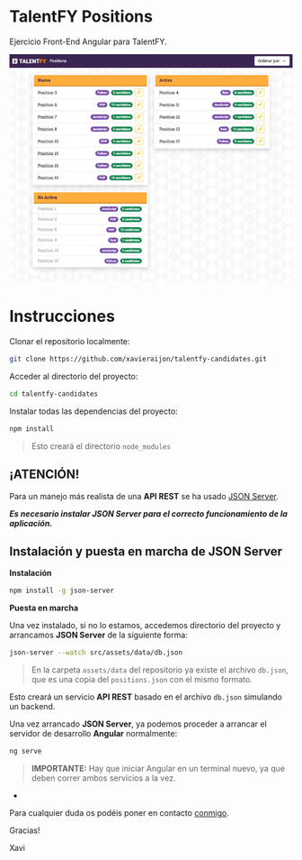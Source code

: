 # TalentFY Positions

Ejercicio Front-End Angular para TalentFY.

![TalentFY Positions Screenshot](screenshot.jpg)

# Instrucciones
Clonar el repositorio localmente:

```bash
git clone https://github.com/xavieraijon/talentfy-candidates.git
```

Acceder al directorio del proyecto:

```bash
cd talentfy-candidates
```


Instalar todas las dependencias del proyecto:

```bash
npm install
```
> Esto creará el directorio `node_modules`

## **¡ATENCIÓN!** 
Para un manejo más realista de una **API REST** se ha usado [JSON Server](https://github.com/typicode/json-server).

***Es necesario instalar JSON Server para el correcto funcionamiento de la aplicación.***

## Instalación y puesta en marcha de **JSON Server**

**Instalación**


```bash
npm install -g json-server
```

**Puesta en marcha**

Una vez instalado, si no lo estamos, accedemos directorio del proyecto y arrancamos **JSON Server** de la siguiente forma:

```bash
json-server --watch src/assets/data/db.json
```
> En la carpeta `assets/data` del repositorio ya existe el archivo `db.json`, que es una copia del `positions.json` con el mismo formato.

Esto creará un servicio **API REST** basado en el archivo `db.json` simulando un backend.

Una vez arrancado **JSON Server**, ya podemos proceder a arrancar el servidor de desarrollo **Angular** normalmente:

```bash
ng serve
```
> **IMPORTANTE:** Hay que iniciar Angular en un terminal nuevo, ya que deben correr ambos servicios a la vez.

-

Para cualquier duda os podéis poner en contacto [conmigo](mailto:xavi.aijon@gmail.com).


Gracias!

Xavi
